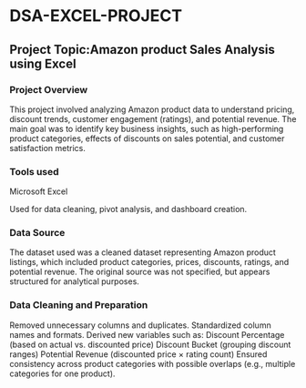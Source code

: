 # DSA-EXCEL-PROJECT
## Project Topic:Amazon product Sales Analysis using Excel
### Project Overview 

This project involved analyzing Amazon product data to understand pricing, discount trends, customer engagement (ratings), and potential revenue. The main goal was to identify key business insights, such as high-performing product categories, effects of discounts on sales potential, and customer satisfaction metrics.
### Tools used

Microsoft Excel

Used for data cleaning, pivot analysis, and dashboard creation.
### Data Source

The dataset used was a cleaned dataset representing Amazon product listings, which included product categories, prices, discounts, ratings, and potential revenue. The original source was not specified, but appears structured for analytical purposes.
### Data Cleaning and Preparation 

Removed unnecessary columns and duplicates.
Standardized column names and formats.
Derived new variables such as:
Discount Percentage (based on actual vs. discounted price)
Discount Bucket (grouping discount ranges)
Potential Revenue (discounted price × rating count)
Ensured consistency across product categories with possible overlaps (e.g., multiple categories for one product).
